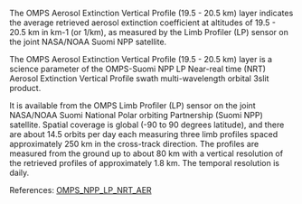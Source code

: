 The OMPS Aerosol Extinction Vertical Profile (19.5 - 20.5 km) layer indicates the average retrieved aerosol extinction coefficient at altitudes of 19.5 - 20.5 km in km-1 (or 1/km), as measured by the Limb Profiler (LP) sensor on the joint NASA/NOAA Suomi NPP satellite.

The OMPS Aerosol Extinction Vertical Profile (19.5 - 20.5 km) layer is a science parameter of the OMPS-Suomi NPP LP Near-real time (NRT) Aerosol Extinction Vertical Profile swath multi-wavelength orbital 3slit product.

It is available from the OMPS Limb Profiler (LP) sensor on the joint NASA/NOAA Suomi National Polar orbiting Partnership (Suomi NPP) satellite. Spatial coverage is global (-90 to 90 degrees latitude), and there are about 14.5 orbits per day each measuring three limb profiles spaced approximately 250 km in the cross-track direction. The profiles are measured from the ground up to about 80 km with a vertical resolution of the retrieved profiles of approximately 1.8 km. The temporal resolution is daily.

References: [OMPS_NPP_LP_NRT_AER](https://cmr.earthdata.nasa.gov/search/concepts/C3186057053-OMINRT.html)

